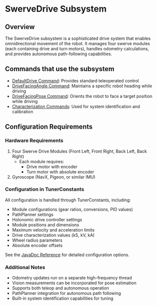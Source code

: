 # SwerveDrive Subsystem

## Overview
The SwerveDrive subsystem is a sophisticated drive system that enables omnidirectional movement of the robot. It manages four swerve modules (each containing drive and turn motors), handles odometry calculations, and provides autonomous path-following capabilities.

## Commands that use the subsystem
- [DefaultDrive Command](/5152_Template/library/commands/swerve/defaultdrive): Provides standard teleoperated control
- [DriveFacingAngle Command](/5152_Template/library/commands/swerve/drivefacingangle): Maintains a specific robot heading while driving
- [DriveFacingPose Command](/5152_Template/library/commands/swerve/drivefacingpose): Orients the robot to face a target position while driving
- [Characterization Commands](/5152_Template/library/commands/swerve/characterization): Used for system identification and calibration

## Configuration Requirements

### Hardware Requirements
1. Four Swerve Drive Modules (Front Left, Front Right, Back Left, Back Right)
    - Each module requires:
        - Drive motor with encoder
        - Turn motor with absolute encoder
2. Gyroscope (NavX, Pigeon, or similar IMU)

### Configuration in TunerConstants
All configuration is handled through TunerConstants, including:
- Module configurations (gear ratios, conversions, PID values)
- PathPlanner settings
- Holonomic drive controller settings
- Module positions and dimensions
- Maximum velocity and acceleration limits
- Drive characterization values (kS, kV, kA)
- Wheel radius parameters
- Absolute encoder offsets

See the [JavaDoc Reference](/5152_Template/javadoc/frc/alotobots/library/subsystems/swervedrive/package-summary.html) for detailed configuration options.

### Additional Notes
- Odometry updates run on a separate high-frequency thread
- Vision measurements can be incorporated for pose estimation
- Supports both teleop and autonomous operation
- PathPlanner integration for autonomous path following
- Built-in system identification capabilities for tuning

